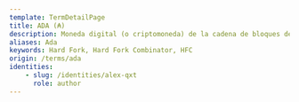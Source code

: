 ```yaml
---
template: TermDetailPage
title: ADA (₳)
description: Moneda digital (o criptomoneda) de la cadena de bloques de Cardano. 1 ADA = 1 millón de Lovelaces. Ada y Lovelace deben su nombre a la matemática [Ada Lovelace](https://es.wikipedia.org/wiki/Ada_Lovelace).
aliases: Ada
keywords: Hard Fork, Hard Fork Combinator, HFC
origin: /terms/ada
identities: 
    - slug: /identities/alex-qxt
      role: author
---
```


